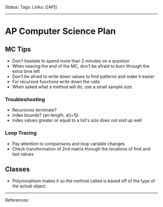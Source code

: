 Status:
Tags:
Links: [[AP]]
___
# AP Computer Science Plan
## MC Tips
- Don't hesitate to spend more than 2 minutes on a question
- When nearing the end of the MC, don't be afraid to burn through the extra time left
- Don't be afraid to write down values to find patterns and make it easier
- For recursive functions write down the calls
- When asked what a method will do, use a small sample size
### Troubleshooting
- Recursives terminate?
- index bounds? (arr.length, a[i+1])
- index values greater or equal to a list's size does not end up well
### Loop Tracing
- Pay attention to comparisons and loop variable changes
- Check transformation of 2nd matrix through the locations of first and last values
## Classes
- Polymorphism makes it so the method called is based off of the type of the actual object
___
References: